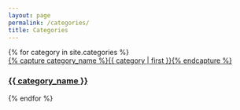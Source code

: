 ```yaml
---
layout: page
permalink: /categories/
title: Categories
---
```



<div id="archives row">
{% for category in site.categories %}
    <a href="{{ site.baseurl }}/{{category_name}}">
        <div class="archive-group col-md-4">
            {% capture category_name %}{{ category | first }}{% endcapture %}
            <div id="#{{ category_name | slugize }}"></div>
            <h3 class="category-head">{{ category_name }}</h3>
            <a name="{{ category_name | slugize }}"></a>
        </div>
    </a>
{% endfor %}
</div>